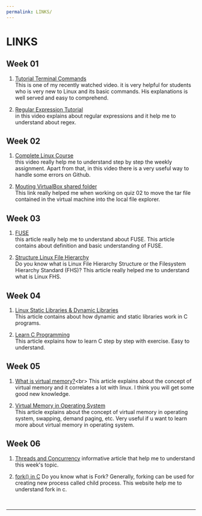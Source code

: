 ```yaml
---
permalink: LINKS/
---
```


# LINKS

## Week 01

1. [Tutorial Terminal Commands](https://youtu.be/CpTfQ-q6MPU)<br>
This is one of my recently watched video. it is very helpful for students who is very new to Linux and its basic commands. His explanations is well served and easy to comprehend.

2. [Regular Expression Tutorial](https://youtu.be/bgBWp9EIlMM)<br>
in this video explains about regular expressions and it help me to understand about regex.

## Week 02
1. [Complete Linux Course](https://youtu.be/wBp0Rb-ZJak)<br>
this video really help me to understand step by step the weekly assignment. Apart from that, in this video there is a very useful way to handle some errors on Github.

2. [Mouting VirtualBox shared folder](https://gist.github.com/estorgio/1d679f962e8209f8a9232f7593683265)<br>
This link really helped me when working on quiz 02 to move the tar file contained in the virtual machine into the local file explorer.

## Week 03
1. [FUSE](https://www.kernel.org/doc/html/latest/filesystems/fuse.html)<br>
this article really help me to understand about FUSE. This article contains about definition and basic understanding of FUSE.

2. [Structure Linux File Hierarchy](https://www.geeksforgeeks.org/linux-file-hierarchy-structure/)<br>
Do you know what is Linux File Hierarchy Structure or the Filesystem Hierarchy Standard (FHS)? This article really helped me to understand what is Linux FHS.

## Week 04
1. [Linux Static Libraries & Dynamic Libraries](https://medium.com/swlh/linux-basics-static-libraries-vs-dynamic-libraries-a7bcf8157779)<br>
This article contains about how dynamic and static libraries work in C programs.

2. [Learn C Programming](https://www.programiz.com/c-programming)<br>
This article explains how to learn C step by step with exercise. Easy to understand.

## Week 05

1. [What is virtual memory?](https://tldp.org/LDP/sag/html/vm-intro.html#:~:text=Linux%20supports%20virtual%20memory%2C%20that,be%20used%20for%20another%20purpose.)<br>
 This article explains about the concept of virtual memory and it correlates a lot with linux. I think you will get some good new knowledge.

2. [Virtual Memory in Operating System](https://www.geeksforgeeks.org/virtual-memory-in-operating-system/)<br>
This article explains about the concept of virtual memory in operating system, swapping, demand paging, etc. Very useful if u want to learn more about virtual memory in operating system.

## Week 06

1. [Threads and Concurrency](https://applied-programming.github.io/Operating-Systems-Notes/3-Threads-and-Concurrency/)
informative article that help me to understand this week's topic.

2. [fork() in C](https://www.geeksforgeeks.org/fork-system-call/)
Do you know what is Fork? Generally, forking can be used for creating new process called child process. This website help me to understand fork in c.



<br>
<hr>

